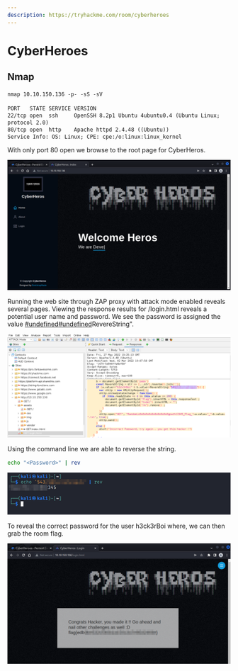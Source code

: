 ```yaml
---
description: https://tryhackme.com/room/cyberheroes
---
```


# CyberHeroes

## Nmap

```
nmap 10.10.150.136 -p- -sS -sV

PORT   STATE SERVICE VERSION
22/tcp open  ssh     OpenSSH 8.2p1 Ubuntu 4ubuntu0.4 (Ubuntu Linux; protocol 2.0)
80/tcp open  http    Apache httpd 2.4.48 ((Ubuntu))
Service Info: OS: Linux; CPE: cpe:/o:linux:linux_kernel
```

With only port 80 open we browse to the root page for CyberHeros.

![](<../../../.gitbook/assets/image (175).png>)

Running the web site through ZAP proxy with attack mode enabled reveals several pages. Viewing the response results for /login.html reveals a potential user name and password. We see the password is assigned the value [#undefined](cyberheroes.md#undefined "mention")[#undefined](cyberheroes.md#undefined "mention")RevereString".

![](<../../../.gitbook/assets/image (1879).png>)

Using the command line we are able to reverse the string.

```bash
echo "<Password>" | rev
```

![](<../../../.gitbook/assets/image (544).png>)

To reveal the correct password for the user h3ck3rBoi where, we can then grab the room flag.

![](<../../../.gitbook/assets/image (339).png>)
